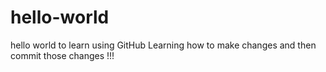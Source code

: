 # hello-world
hello world to learn using GitHub
Learning how to make changes and then commit those changes !!!
